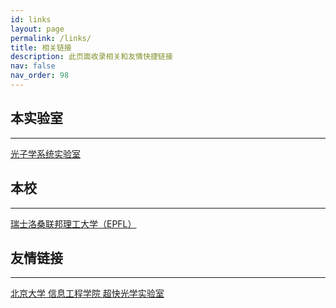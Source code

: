 ```yaml
---
id: links
layout: page
permalink: /links/
title: 相关链接
description: 此页面收录相关和友情快捷链接
nav: false
nav_order: 98
---
```


## 本实验室

---

[光子学系统实验室](https://www.epfl.ch/labs/phosl/)

## 本校

---

[瑞士洛桑联邦理工大学（EPFL）](https://www.epfl.ch/)

## 友情链接

---

[北京大学 信息工程学院 超快光学实验室](https://web.pkusz.edu.cn/lnfo)
